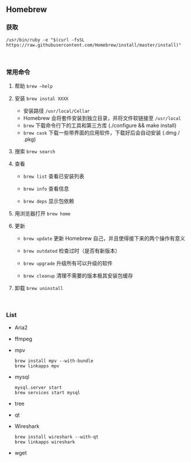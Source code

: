 ## Homebrew

### 获取

`/usr/bin/ruby -e "$(curl -fsSL https://raw.githubusercontent.com/Homebrew/install/master/install)"`

<br>

### 常用命令

1. 帮助 `brew –help`

2. 安装 `brew instal XXXX`

    * 安装路径 `/usr/local/Cellar`
    * Homebrew 会将套件安装到独立目录，并将文件软链接至 `/usr/local`
    * `brew` 下载命令行下的工具和第三方库 (./configure && make install)
    * `brew cask` 下载一些带界面的应用软件，下载好后会自动安装 (.dmg / .pkg)

3. 搜索 `brew search`

4. 查看

    * `brew list` 查看已安装列表
    
    * `brew info` 查看信息
    
    * `brew deps` 显示包依赖

5. 用浏览器打开 `brew home`

6. 更新

    * `brew update` 更新 Homebrew 自己，并且使得接下来的两个操作有意义
    
    * `brew outdated` 检查过时（是否有新版本）

    * `brew upgrade` 升级所有可以升级的软件
    
    * `brew cleanup` 清理不需要的版本极其安装包缓存

7. 卸载 `brew uninstall`


<br>

### List

* Aria2

* ffmpeg

* mpv

    ```
    brew install mpv --with-bundle
    brew linkapps mpv
    ```


* mysql

    ```
    mysql.server start
    brew services start mysql
    ```


* tree

* qt

* Wireshark

    ```
    brew install wireshark --with-qt
    brew linkapps wireshark
    ```

* wget

